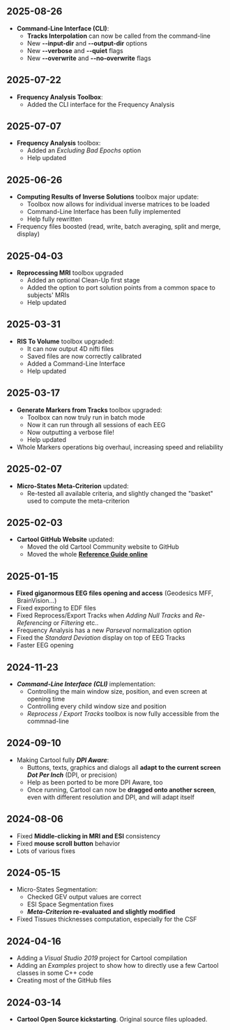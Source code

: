 
## 2025-08-26

- **Command-Line Interface (CLI)**:
    - **Tracks Interpolation** can now be called from the command-line
    - New **--input-dir** and **--output-dir** options
    - New **--verbose** and **--quiet** flags
    - New **--overwrite** and **--no-overwrite** flags

## 2025-07-22
- **Frequency Analysis Toolbox**:
    - Added the CLI interface for the Frequency Analysis

## 2025-07-07
- **Frequency Analysis** toolbox:
    - Added an _Excluding Bad Epochs_ option
    - Help updated

## 2025-06-26
- **Computing Results of Inverse Solutions** toolbox major update:
    - Toolbox now allows for individual inverse matrices to be loaded
    - Command-Line Interface has been fully implemented
    - Help fully rewritten
- Frequency files boosted (read, write, batch averaging, split and merge, display)

## 2025-04-03
- **Reprocessing MRI** toolbox upgraded
    - Added an optional Clean-Up first stage
    - Added the option to port solution points from a common space to subjects' MRIs
    - Help updated

## 2025-03-31
- **RIS To Volume** toolbox upgraded:
    - It can now output 4D nifti files
    - Saved files are now correctly calibrated
    - Added a Command-Line Interface
    - Help updated

## 2025-03-17
- **Generate Markers from Tracks** toolbox upgraded:
    - Toolbox can now truly run in batch mode
    - Now it can run through all sessions of each EEG
    - Now outputting a verbose file!
    - Help updated
- Whole Markers operations big overhaul, increasing speed and reliability

## 2025-02-07
- **Micro-States Meta-Criterion** updated:
    - Re-tested all available criteria, and slightly changed the "basket" used to compute the meta-criterion

## 2025-02-03
- **Cartool GitHub Website** updated:
    - Moved the old Cartool Community website to GitHub
    - Moved the whole [**Reference Guide online**](https://denisbrunet.github.io/Cartool/ReferenceGuide/index.html)

## 2025-01-15
- **Fixed giganormous EEG files opening and access** (Geodesics MFF, BrainVision...)
- Fixed exporting to EDF files
- Fixed Reprocess/Export Tracks when _Adding Null Tracks_ and _Re-Referencing_ or _Filtering_ etc..
- Frequency Analysis has a new _Parseval_ normalization option
- Fixed the _Standard Deviation_ display on top of EEG Tracks
- Faster EEG opening

## 2024-11-23
- _**Command-Line Interface (CLI)**_ implementation:
    - Controlling the main window size, position, and even screen at opening time
    - Controlling every child window size and position
    - _Reprocess / Export Tracks_ toolbox is now fully accessible from the commnad-line

## 2024-09-10
- Making Cartool fully _**DPI Aware**_:
    - Buttons, texts, graphics and dialogs all **adapt to the current screen _Dot Per Inch_** (DPI, or precision)
    - Help as been ported to be more DPI Aware, too
    - Once running, Cartool can now be **dragged onto another screen**, even with different resolution and DPI, and will adapt itself

## 2024-08-06
- Fixed **Middle-clicking in MRI and ESI** consistency
- Fixed **mouse scroll button** behavior
- Lots of various fixes

## 2024-05-15
- Micro-States Segmentation:
    - Checked GEV output values are correct
    - ESI Space Segmentation fixes
    - **_Meta-Criterion_ re-evaluated and slightly modified**
- Fixed Tissues thicknesses computation, especially for the CSF

## 2024-04-16
- Adding a _Visual Studio 2019_ project for Cartool compilation
- Adding an _Examples_ project to show how to directly use a few Cartool classes in some C++ code
- Creating most of the GitHub files

## 2024-03-14
- **Cartool Open Source kickstarting**. Original source files uploaded.
